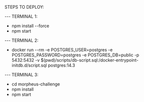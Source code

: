 STEPS TO DEPLOY:

--- TERMINAL 1:

- npm install --force
- npm start

--- TERMINAL 2:

- docker run --rm -e POSTGRES_USER=postgres -e POSTGRES_PASSWORD=postgres -e POSTGRES_DB=public -p 5432:5432 -v $(pwd)/scripts/db-script.sql:/docker-entrypoint-initdb.d/script.sql postgres:14.3

--- TERMINAL 3:

- cd morpheus-challenge
- npm install 
- npm start
